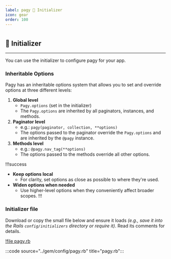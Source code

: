 ```yaml
---
label: pagy 🐸 Initializer
icon: gear
order: 100
---
```


#

## 🐸 Initializer

---

You can use the initializer to configure pagy for your app.

### Inheritable Options

Pagy has an inheritable options system that allows you to set and override options at three different levels:

1. **Global level** 
    - `Pagy.options` (set in the initializer)
    - The `Pagy.options` are inherited by all paginators, instances, and methods.
2. **Paginator level** 
    - e.g.: `pagy(paginator, collection, **options)`
    - The options passed to the paginator override the `Pagy.options` and are inherited by the `@pagy` instance.
3. **Methods level** 
    - e.g.: `@pagy.nav_tag(**options)`
    - The options passed to the methods override all other options.

!!!success

- **Keep options local**
  - For clarity, set options as close as possible to where they're used.
- **Widen options when needed**
  - Use higher-level options when they conveniently affect broader scopes.
!!!

### Initializer file

Download or copy the small file below and ensure it loads _(e.g., save it into the Rails `config/initializers` directory or require it)_. Read its comments for details.

[!file pagy.rb](../gem/config/pagy.rb)

:::code source="../gem/config/pagy.rb" title="pagy.rb":::
